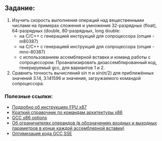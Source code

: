 ## Задание:

1. Изучить скорость выполнения операций над вещественными числами на примерах сложения и умножения 32-разрядных (float), 64-разрядных (double, 80-разрядных, long double:
    - на C/C++ с генерацией инструкций для сопроцессора (опция -m80387)
    - на C/C++ с генерацией инструкций для сопроцессора (опция -mno-80387)
    - с использованием ассемблерной вставки и команд работы с сопроцессором.
Проанализировать дизассемблированный код, генерируемый gcc, для вариантов 1 и 2.
2. Сравнить точность вычислений sin π и sin(π/2) для приближённых значений 3.14, 3.141596 и значения, загружаемого командой сопроцессора.

### Полезные ссылки:
- [Подробно об инструкциях FPU x87](https://wasm.in/threads/kodirovanie-fpu-instrukcij-intel-x87.34392/)
- [Краткий справочник по командам архитектуры x86](http://www.ccfit.nsu.ru/~kireev/lab2/lab2com.htm)
- [GCC x86 options](https://gcc.gnu.org/onlinedocs/gcc/x86-Options.html)
- [Об ограничителях операндов (в обозначениях входных и выходных параметров в конце каждой ассемблерной вставки)](http://av-assembler.ru/asm/high-level-languages/assembler-gcc.php#:~:text=6.%20%D0%9F%D0%9E%D0%94%D0%A0%D0%9E%D0%91%D0%9D%D0%95%D0%95%20%D0%9E%D0%91%20%D0%9E%D0%93%D0%A0%D0%90%D0%9D%D0%98%D0%A7%D0%98%D0%A2%D0%95%D0%9B%D0%AF%D0%A5)
- [Оптимизация кода GCC SSE](https://qa.ostack.cn/qa/?qa=784641/)
